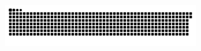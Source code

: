 <picture>
  <source media="(prefers-color-scheme: dark)" srcset="https://raw.githubusercontent.com/MarineHakobyan/MarineHakobyan/fa9e516bfac4e7f890c08bf980dddcf3b849d7b4/github-contribution-grid-snake-dark.svg" />
  <source media="(prefers-color-scheme: light)" srcset="https://raw.githubusercontent.com/MarineHakobyan/MarineHakobyan/fa9e516bfac4e7f890c08bf980dddcf3b849d7b4/github-contribution-grid-snake.svg" />
  <img alt="github-snake" src="https://raw.githubusercontent.com/MarineHakobyan/MarineHakobyan/fa9e516bfac4e7f890c08bf980dddcf3b849d7b4/github-contribution-grid-snake-dark.svg" />
</picture>
